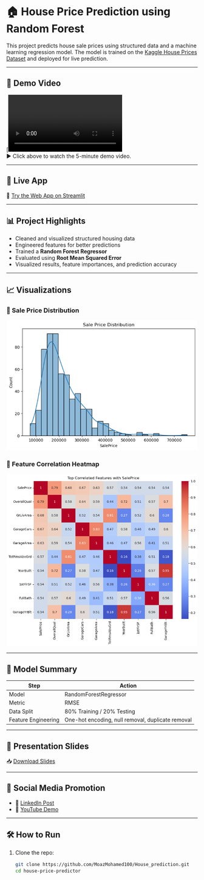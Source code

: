 # 🏠 House Price Prediction using Random Forest

This project predicts house sale prices using structured data and a machine learning regression model. The model is trained on the [Kaggle House Prices Dataset](https://www.kaggle.com/competitions/house-prices-advanced-regression-techniques/overview) and deployed for live prediction.

---

## 🎥 Demo Video

[![Watch the Demo](House_Price_Predicition.mp4)  
▶️ Click above to watch the 5-minute demo video.

---

## 🚀 Live App

🔗 [Try the Web App on Streamlit](https://houseprediction-id9cwetbowd8blausjihe8.streamlit.app)

---

## 📊 Project Highlights

- Cleaned and visualized structured housing data
- Engineered features for better predictions
- Trained a **Random Forest Regressor**
- Evaluated using **Root Mean Squared Error**
- Visualized results, feature importances, and prediction accuracy

---

## 📈 Visualizations

### 🔹 Sale Price Distribution
![Sale Price Distribution](output.png)

### 🔹 Feature Correlation Heatmap
![Heatmap](output1.png)

---

## 🧠 Model Summary

| Step                 | Action                      |
|----------------------|------------------------------|
| Model                | RandomForestRegressor        |
| Metric               | RMSE                         |
| Data Split           | 80% Training / 20% Testing   |
| Feature Engineering  | One-hot encoding, null removal, duplicate removal |

---

## 📄 Presentation Slides

📥 [Download Slides ](House_Price_Prediction_Presentation.pptx)

---

## 🔗 Social Media Promotion

- 🔹 [LinkedIn Post](https://www.linkedin.com/posts/moaz-mohamed-9211a32a4_machinelearning-datascience-streamlit-activity-7352064400846897154-TJ5Q?utm_source=share&utm_medium=member_desktop&rcm=ACoAAElaz2kBQ-8YsYbMqBWk1WJHYE2Cs4Kv7xE)
- 🔹 [YouTube Demo](https://youtu.be/-nLNFz8xcP0)
---

## 🛠 How to Run

1. Clone the repo:
   ```bash
   git clone https://github.com/MoazMohamed100/House_prediction.git
   cd house-price-predictor
